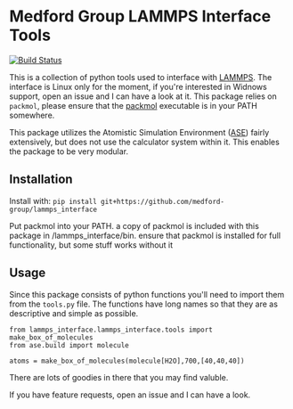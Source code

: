 # Medford Group LAMMPS Interface Tools

[![Build Status](https://travis-ci.org/medford-group/lammps_interface.svg?branch=master)](https://travis-ci.org/medford-group/lammps_interface)

This is a collection of python tools used to interface with [LAMMPS](https://lammps.sandia.gov/). The interface is Linux only for the moment, if you're interested in Widnows support, open an issue and I can have a look at it. This package relies on `packmol`, please ensure that the [packmol](http://m3g.iqm.unicamp.br/packmol/home.shtml) executable is in your PATH somewhere. 

This package utilizes the Atomistic Simulation Environment ([ASE](https://wiki.fysik.dtu.dk/ase/index.html)) fairly extensively, but does not use the calculator system within it. This enables the package to be very modular.

## Installation
Install with:
`pip install git+https://github.com/medford-group/lammps_interface`

Put packmol into your PATH. a copy of packmol is included with this package in /lammps\_interface/bin. ensure that packmol is installed for full functionality, but some stuff works without it


## Usage
Since this package consists of python functions you'll need to import them from the `tools.py` file. The functions have long names so that they are as descriptive and simple as possible.

```
from lammps_interface.lammps_interface.tools import make_box_of_molecules
from ase.build import molecule

atoms = make_box_of_molecules(molecule[H2O],700,[40,40,40])
```

There are lots of goodies in there that you may find valuble.

If you have feature requests, open an issue and I can have a look.
